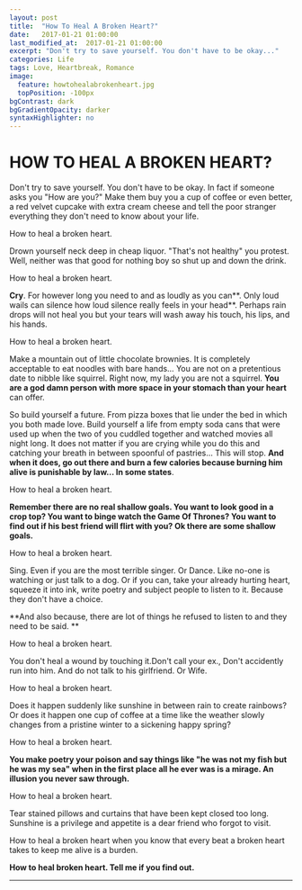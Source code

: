 ```yaml
---
layout: post
title:  "How To Heal A Broken Heart?"
date:   2017-01-21 01:00:00
last_modified_at:  2017-01-21 01:00:00
excerpt: "Don't try to save yourself. You don't have to be okay..." 
categories: Life
tags: Love, Heartbreak, Romance
image:
  feature: howtohealabrokenheart.jpg
  topPosition: -100px
bgContrast: dark
bgGradientOpacity: darker
syntaxHighlighter: no
---
```

# HOW TO HEAL A BROKEN HEART?

Don't try to save yourself. You don't have to be okay. In fact if someone asks you "How are you?" Make them buy you a cup of coffee or even better, a red velvet cupcake with extra cream cheese and tell the poor stranger everything they don't need to know about your life.

How to heal a broken heart.

Drown yourself neck deep in cheap liquor. "That's not healthy" you protest. Well, neither was that good for nothing boy so shut up and down the drink.

How to heal a broken heart.

**Cry**. For however long you need to and as loudly as you can**. Only loud wails can silence how loud silence really feels in your head**. Perhaps rain drops will not heal you but your tears will wash away his touch, his lips, and his hands.

How to heal a broken heart.

Make a mountain out of little chocolate brownies. It is completely acceptable to eat noodles with bare hands…  You are not on a pretentious date to nibble like squirrel. Right now, my lady you are not a squirrel. **You are a god damn person with more space in your stomach than your heart** can offer.

So build yourself a future. From pizza boxes that lie under the bed in which you both made love. Build yourself a life from empty soda cans that were used up when the two of you cuddled together and watched movies all night long.  It does not matter if you are crying while you do this and catching your breath in between spoonful of pastries… This will stop. **And when it does, go out there and burn a few calories because burning him alive is punishable by law… In some states**.

How to heal a broken heart.

**Remember there are no real shallow goals.  **You want to look good in a crop top?  You want to binge watch the Game Of Thrones? You want to find out if his best friend will flirt with you**? Ok there are some shallow goals.**

How to heal a broken heart.

Sing.  Even if you are the most terrible singer. Or Dance. Like no-one is watching or just talk to a dog. Or if you can, take your already hurting heart, squeeze it into ink, write poetry and subject people to listen to it. Because they don't have a choice.

**And also because, there are lot of things he refused to listen to and they need to be said. **

How to heal a broken heart.

You don't heal a wound by touching it.Don't call your ex., Don't accidently run into him. And do not talk to his girlfriend. Or Wife.

 

How to heal a broken heart.

Does it happen suddenly like sunshine in between rain to create rainbows? Or does it happen one cup of coffee at a time like the weather slowly changes from a pristine winter to a sickening happy spring?

How to heal a broken heart.

**You make poetry your poison and say things like "he was not my fish but he was my sea" when in the first place all he ever was is a mirage. An illusion you never saw through.**

How to heal a broken heart.

Tear stained pillows and curtains that have been kept closed too long. Sunshine is a privilege and appetite is a dear friend who forgot to visit.

How to heal a broken heart when you know that every beat a broken heart takes to keep me alive is a burden.

**How to heal broken heart. Tell me if you find out.**

 

** **
